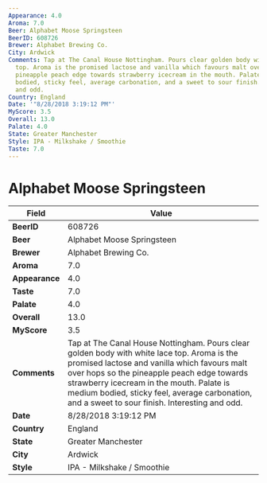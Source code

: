 ```yaml
---
Appearance: 4.0
Aroma: 7.0
Beer: Alphabet Moose Springsteen
BeerID: 608726
Brewer: Alphabet Brewing Co.
City: Ardwick
Comments: Tap at The Canal House Nottingham. Pours clear golden body with white lace
  top. Aroma is the promised lactose and vanilla which favours malt over hops so the
  pineapple peach edge towards strawberry icecream in the mouth. Palate is medium
  bodied, sticky feel, average carbonation, and a sweet to sour finish. Interesting
  and odd.
Country: England
Date: '"8/28/2018 3:19:12 PM"'
MyScore: 3.5
Overall: 13.0
Palate: 4.0
State: Greater Manchester
Style: IPA - Milkshake / Smoothie
Taste: 7.0
---
```


# Alphabet Moose Springsteen

| Field         | Value |
|---------------|-------|
| **BeerID** | 608726 |
| **Beer** | Alphabet Moose Springsteen |
| **Brewer** | Alphabet Brewing Co. |
| **Aroma** | 7.0 |
| **Appearance** | 4.0 |
| **Taste** | 7.0 |
| **Palate** | 4.0 |
| **Overall** | 13.0 |
| **MyScore** | 3.5 |
| **Comments** | Tap at The Canal House Nottingham. Pours clear golden body with white lace top. Aroma is the promised lactose and vanilla which favours malt over hops so the pineapple peach edge towards strawberry icecream in the mouth. Palate is medium bodied, sticky feel, average carbonation, and a sweet to sour finish. Interesting and odd. |
| **Date** | 8/28/2018 3:19:12 PM |
| **Country** | England |
| **State** | Greater Manchester |
| **City** | Ardwick |
| **Style** | IPA - Milkshake / Smoothie |
